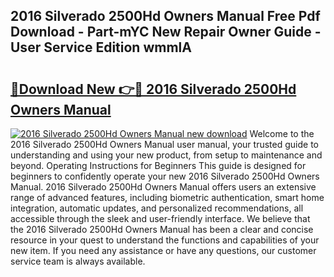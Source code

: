 ## 2016 Silverado 2500Hd Owners Manual Free Pdf Download - Part-mYC New Repair Owner Guide - User Service Edition wmmlA

# <h2><a href="http://bc44333.oget.top/?id=2016+Silverado+2500Hd+Owners+Manual">🔗Download New 👉🔴 2016 Silverado 2500Hd Owners Manual</a></h2>

[![2016 Silverado 2500Hd Owners Manual new download](https://i.imgur.com/5g1atiW.png)](http://bc44333.oget.top/?id=2016+Silverado+2500Hd+Owners+Manual)
Welcome to the 2016 Silverado 2500Hd Owners Manual user manual, your trusted guide to understanding and using your new product, from setup to maintenance and beyond. Operating Instructions for Beginners This guide is designed for beginners to confidently operate your new 2016 Silverado 2500Hd Owners Manual. 2016 Silverado 2500Hd Owners Manual offers users an extensive range of advanced features, including biometric authentication, smart home integration, automatic updates, and personalized recommendations, all accessible through the sleek and user-friendly interface. We believe that the 2016 Silverado 2500Hd Owners Manual has been a clear and concise resource in your quest to understand the functions and capabilities of your new item. If you need any assistance or have any questions, our customer service team is always available.
